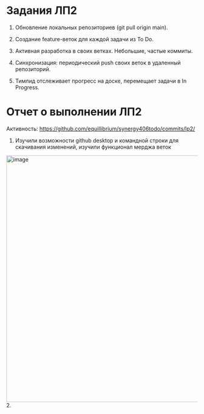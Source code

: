 # Задания ЛП2
1. Обновление локальных репозиториев (git pull origin main).

2. Создание feature-веток для каждой задачи из To Do.

3. Активная разработка в своих ветках. Небольшие, частые коммиты.

4. Синхронизация: периодический push своих веток в удаленный репозиторий.

5. Тимлид отслеживает прогресс на доске, перемещает задачи в In Progress.

# Отчет о выполнении ЛП2
Активность: https://github.com/equillibrium/synergy406todo/commits/lp2/
1. Изучили возможности github desktop и командной строки для скачивания изменений, изучили функционал мерджа веток
<img width="1280" height="650" alt="image" src="https://github.com/user-attachments/assets/99bc7805-fe83-46b6-8a68-043b3f000453" />
2. 
